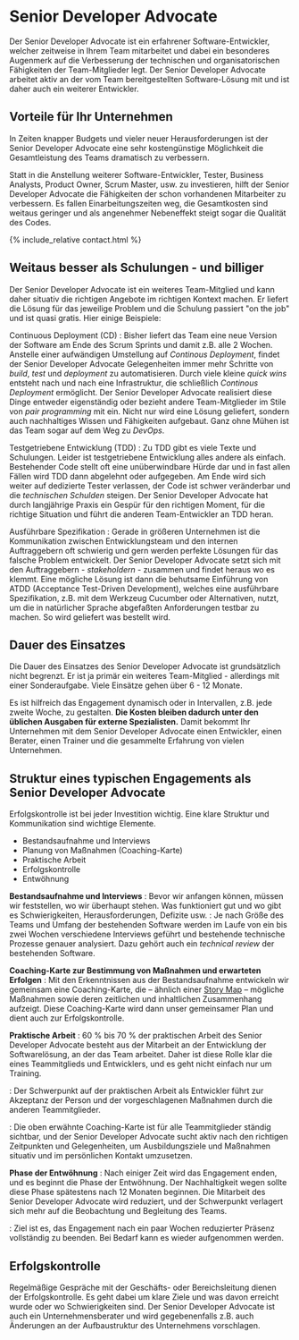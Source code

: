 # Senior Developer Advocate
Der Senior Developer Advocate ist ein erfahrener Software-Entwickler, welcher zeitweise in Ihrem Team mitarbeitet und dabei ein besonderes Augenmerk auf die Verbesserung der technischen und organisatorischen Fähigkeiten der Team-Mitglieder legt. Der Senior Developer Advocate arbeitet aktiv an der vom Team bereitgestellten Software-Lösung mit und ist daher auch ein weiterer Entwickler.

## Vorteile für Ihr Unternehmen
In Zeiten knapper Budgets und vieler neuer Herausforderungen ist der Senior Developer Advocate eine sehr kostengünstige Möglichkeit die Gesamtleistung des Teams dramatisch zu verbessern.

Statt in die Anstellung weiterer Software-Entwickler, Tester, Business Analysts, Product Owner, Scrum Master, usw. zu investieren, hilft der Senior Developer Advocate die Fähigkeiten der schon vorhandenen Mitarbeiter zu verbessern. Es fallen Einarbeitungszeiten weg, die Gesamtkosten sind weitaus geringer und als angenehmer Nebeneffekt steigt sogar die Qualität des Codes.

{% include_relative contact.html %}

## Weitaus besser als Schulungen - und billiger
Der Senior Developer Advocate ist ein weiteres Team-Mitglied und kann daher situativ die richtigen Angebote im richtigen Kontext machen. Er liefert die Lösung für das jeweilige Problem und die Schulung passiert "on the job" und ist quasi gratis. Hier einige Beispiele:

Continuous Deployment (CD)
: Bisher liefert das Team eine neue Version der Software am Ende des Scrum Sprints und damit z.B. alle 2 Wochen. Anstelle einer aufwändigen Umstellung auf *Continous Deployment*, findet der Senior Developer Advocate Gelegenheiten immer mehr Schritte von *build*, *test* und *deployment* zu automatisieren. Durch viele kleine *quick wins* entsteht nach und nach eine Infrastruktur, die schließlich *Continous Deployment* ermöglicht. Der Senior Developer Advocate realisiert diese Dinge entweder eigenständig oder bezieht andere Team-Mitglieder im Stile von *pair programming* mit ein. Nicht nur wird eine Lösung geliefert, sondern auch nachhaltiges Wissen und Fähigkeiten aufgebaut. Ganz ohne Mühen ist das Team sogar auf dem Weg zu *DevOps*.

Testgetriebene Entwicklung (TDD)
: Zu TDD gibt es viele Texte und Schulungen. Leider ist testgetriebene Entwicklung alles andere als einfach. Bestehender Code stellt oft eine unüberwindbare Hürde dar und in fast allen Fällen wird TDD dann abgelehnt oder aufgegeben. Am Ende wird sich weiter auf dedizierte Tester verlassen, der Code ist schwer veränderbar und die *technischen Schulden* steigen. Der Senior Developer Advocate hat durch langjährige Praxis ein Gespür für den richtigen Moment, für die richtige Situation und führt die anderen Team-Entwickler an TDD heran.

Ausführbare Spezifikation
: Gerade in größeren Unternehmen ist die Kommunikation zwischen Entwicklungsteam und den internen Auftraggebern oft schwierig und gern werden perfekte Lösungen für das falsche Problem entwickelt. Der Senior Developer Advocate setzt sich mit den Auftraggebern - *stakeholdern* - zusammen und findet heraus wo es klemmt. Eine mögliche Lösung ist dann die behutsame Einführung von ATDD (Acceptance Test-Driven Development), welches eine ausführbare Spezifikation, z.B. mit dem Werkzeug Cucumber oder Alternativen, nutzt, um die in natürlicher Sprache abgefaßten Anforderungen testbar zu machen. So wird geliefert was bestellt wird.

## Dauer des Einsatzes
Die Dauer des Einsatzes des Senior Developer Advocate ist grundsätzlich nicht begrenzt. Er ist ja primär ein weiteres Team-Mitglied - allerdings mit einer Sonderaufgabe. Viele Einsätze gehen über 6 - 12 Monate. 

Es ist hilfreich das Engagement dynamisch oder in Intervallen, z.B. jede zweite Woche, zu gestalten. **Die Kosten bleiben dadurch unter den üblichen Ausgaben für externe Spezialisten.** Damit bekommt Ihr Unternehmen mit dem Senior Developer Advocate einen Entwickler, einen Berater, einen Trainer und die gesammelte Erfahrung von vielen Unternehmen.

## Struktur eines typischen Engagements als Senior Developer Advocate
Erfolgskontrolle ist bei jeder Investition wichtig. Eine klare Struktur und Kommunikation sind wichtige Elemente.

- Bestandsaufnahme und Interviews
- Planung von Maßnahmen (Coaching-Karte)
- Praktische Arbeit
- Erfolgskontrolle
- Entwöhnung

**Bestandsaufnahme und Interviews**
: Bevor wir anfangen können, müssen wir feststellen, wo wir überhaupt stehen. Was funktioniert gut und wo gibt es Schwierigkeiten, Herausforderungen, Defizite usw.
: Je nach Größe des Teams und Umfang der bestehenden Software werden im Laufe von ein bis zwei Wochen verschiedene Interviews geführt und bestehende technische Prozesse genauer analysiert. Dazu gehört auch ein *technical review* der bestehenden Software.

**Coaching-Karte zur Bestimmung von Maßnahmen und erwarteten Erfolgen**
: Mit den Erkenntnissen aus der Bestandsaufnahme entwickeln wir gemeinsam eine Coaching-Karte, die – ähnlich einer [Story Map](/de/kbase/story-map.html) – mögliche Maßnahmen sowie deren zeitlichen und inhaltlichen Zusammenhang aufzeigt. Diese Coaching-Karte wird dann unser gemeinsamer Plan und dient auch zur Erfolgskontrolle.

**Praktische Arbeit**
: 60 % bis 70 % der praktischen Arbeit des Senior Developer Advocate besteht aus der Mitarbeit an der Entwicklung der Softwarelösung, an der das Team arbeitet. Daher ist diese Rolle klar die eines Teammitglieds und Entwicklers, und es geht nicht einfach nur um Training.

: Der Schwerpunkt auf der praktischen Arbeit als Entwickler führt zur Akzeptanz der Person und der vorgeschlagenen Maßnahmen durch die anderen Teammitglieder.

: Die oben erwähnte Coaching-Karte ist für alle Teammitglieder ständig sichtbar, und der Senior Developer Advocate sucht aktiv nach den richtigen Zeitpunkten und Gelegenheiten, um Ausbildungsziele und Maßnahmen situativ und im persönlichen Kontakt umzusetzen.

**Phase der Entwöhnung**
: Nach einiger Zeit wird das Engagement enden, und es beginnt die Phase der Entwöhnung. Der Nachhaltigkeit wegen sollte diese Phase spätestens nach 12 Monaten beginnen. Die Mitarbeit des Senior Developer Advocate wird reduziert, und der Schwerpunkt verlagert sich mehr auf die Beobachtung und Begleitung des Teams.

: Ziel ist es, das Engagement nach ein paar Wochen reduzierter Präsenz vollständig zu beenden. Bei Bedarf kann es wieder aufgenommen werden.

## Erfolgskontrolle
Regelmäßige Gespräche mit der Geschäfts- oder Bereichsleitung dienen der Erfolgskontrolle. Es geht dabei um klare Ziele und was davon erreicht wurde oder wo Schwierigkeiten sind. Der Senior Developer Advocate ist auch ein Unternehmensberater und wird gegebenenfalls z.B. auch Änderungen an der Aufbaustruktur des Unternehmens vorschlagen.
